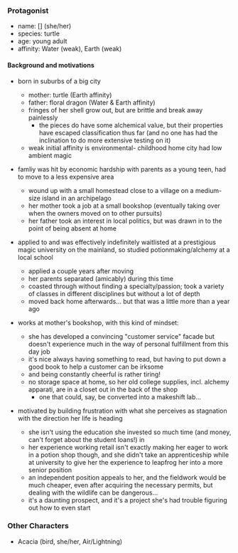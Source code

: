 ### Protagonist

- name: [] (she/her)
- species: turtle
- age: young adult
- affinity: Water (weak), Earth (weak)

#### Background and motivations

- born in suburbs of a big city
    - mother: turtle (Earth affinity)
    - father: floral dragon (Water & Earth affinity)
    - fringes of her shell grow out, but are brittle and break away painlessly 
        - the pieces do have some alchemical value, but
          their properties have escaped classification thus far (and no one has had
          the inclination to do more extensive testing on it)
    - weak initial affinity is environmental- childhood home city had low ambient magic

- famliy was hit by economic hardship with parents as a young teen, had to move to
  a less expensive area
    - wound up with a small homestead close to a village on a medium-size island
      in an archipelago
    - her mother took a job at a small bookshop (eventually taking over when the
      owners moved on to other pursuits)
    - her father took an interest in local politics, but was drawn in to the point
      of being absent at home

- applied to and was effectively indefinitely waitlisted at a prestigious magic
  university on the mainland, so studied potionmaking/alchemy at a local school
    - applied a couple years after moving
    - her parents separated (amicably) during this time
    - coasted through without finding a specialty/passion; took a variety of
      classes in different disciplines but without a lot of depth
    - moved back home afterwards... but that was a little more than a year ago

- works at mother's bookshop, with this kind of mindset:
    - she has developed a convincing "customer service" facade but doesn't
      experience much in the way of personal fulfillment from this day job
    - it's nice always having something to read, but having to put down a good
      book to help a customer can be irksome
    - and being constantly cheerful is rather tiring!
    - no storage space at home, so her old college supplies, incl. alchemy
      apparati, are in a closet out in the back of the shop
        - one that could, say, be converted into a makeshift lab...

- motivated by building frustration with what she perceives as stagnation with
  the direction her life is heading
    - she isn't using the education she invested so much time (and money, can't
      forget about the student loans!) in
    - her experience working retail isn't exactly making her eager to work in a
      potion shop though, and she didn't take an apprenticeship while at university
      to give her the experience to leapfrog her into a more senior position
    - an independent position appeals to her, and the fieldwork would be much
      cheaper, even after acquiring the necessary permits, but dealing with the
      wildlife can be dangerous...
    - it's a daunting prospect, and it's a project she's had trouble figuring out
      how to even start

### Other Characters

- Acacia (bird, she/her, Air/Lightning)
